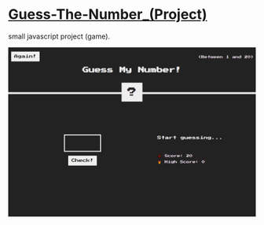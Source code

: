 # [Guess-The-Number_(Project)](https://Guess-The-Number_Project)

small javascript project (game).

<img src="screenshot.PNG">

